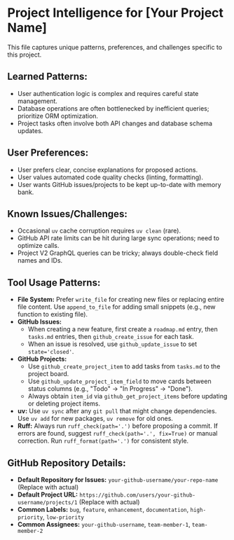# Project Intelligence for [Your Project Name]

This file captures unique patterns, preferences, and challenges specific to this project.

## Learned Patterns:
- User authentication logic is complex and requires careful state management.
- Database operations are often bottlenecked by inefficient queries; prioritize ORM optimization.
- Project tasks often involve both API changes and database schema updates.

## User Preferences:
- User prefers clear, concise explanations for proposed actions.
- User values automated code quality checks (linting, formatting).
- User wants GitHub issues/projects to be kept up-to-date with memory bank.

## Known Issues/Challenges:
- Occasional `uv` cache corruption requires `uv clean` (rare).
- GitHub API rate limits can be hit during large sync operations; need to optimize calls.
- Project V2 GraphQL queries can be tricky; always double-check field names and IDs.

## Tool Usage Patterns:
- **File System:** Prefer `write_file` for creating new files or replacing entire file content. Use `append_to_file` for adding small snippets (e.g., new function to existing file).
- **GitHub Issues:**
    - When creating a new feature, first create a `roadmap.md` entry, then `tasks.md` entries, then `github_create_issue` for each task.
    - When an issue is resolved, use `github_update_issue` to set `state='closed'`.
- **GitHub Projects:**
    - Use `github_create_project_item` to add tasks from `tasks.md` to the project board.
    - Use `github_update_project_item_field` to move cards between status columns (e.g., "Todo" -> "In Progress" -> "Done").
    - Always obtain `item_id` via `github_get_project_items` before updating or deleting project items.
- **uv:** Use `uv sync` after any `git pull` that might change dependencies. Use `uv add` for new packages, `uv remove` for old ones.
- **Ruff:** Always run `ruff_check(path='.')` before proposing a commit. If errors are found, suggest `ruff_check(path='.', fix=True)` or manual correction. Run `ruff_format(path='.')` for consistent style.

## GitHub Repository Details:
- **Default Repository for Issues:** `your-github-username/your-repo-name` (Replace with actual)
- **Default Project URL:** `https://github.com/users/your-github-username/projects/1` (Replace with actual)
- **Common Labels:** `bug`, `feature`, `enhancement`, `documentation`, `high-priority`, `low-priority`
- **Common Assignees:** `your-github-username`, `team-member-1`, `team-member-2`

